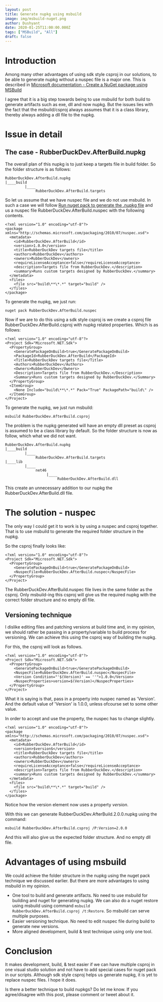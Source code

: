 ```yaml
---
layout: post
title: Generate nupkg using msbuild
image: img/msbuild-nuget.png
author: Dushyant
date: 2020-01-25T11:00:00.000Z
tags: ["MSBuild", "All"]
draft: false
---
```

# Introduction
Among many other advantages of using sdk style csproj in our solutions, to be able to generate nupkg without a nuspec file is a major one. This is described in [Microsoft documentation - Create a NuGet package using MSBuild](https://docs.microsoft.com/en-us/nuget/create-packages/creating-a-package-msbuild)

I agree that it is a big step towards being to use msbuild for both build to generate artifacts such as exe, dll and now nupkg. But the issues lies with the fact that the msbuild/csproj always assumes that it is a class library, thereby always adding a dll file to the nupkg.

# Issue in detail

## The case - RubberDuckDev.AfterBuild.nupkg
The overall plan of this nupkg is to just keep a targets file in build folder.
So the folder structure is as follows:
```
RubberDuckDev.AfterBuild.nupkg
|____build
         |____
              RubberDuckDev.AfterBuild.targets
```

So let us assume that we have nuspec file and we do not use msbuild. In such a case we will follow [Run nuget pack to generate the .nupkg file](https://docs.microsoft.com/en-us/nuget/create-packages/creating-a-package#run-nuget-pack-to-generate-the-nupkg-file) and us a nuspec file RubberDuckDev.AfterBuild.nuspec with the following contents.

```
<?xml version="1.0" encoding="utf-8"?>
<package xmlns="http://schemas.microsoft.com/packaging/2010/07/nuspec.xsd">
  <metadata>
    <id>RubberDuckDev.AfterBuild</id>
    <version>1.0.0</version>
    <title>RubberDuckDev targets file</title>
    <authors>RubberDuckDev</authors>
    <owners>RubberDuckDev</owners>
    <requireLicenseAcceptance>false</requireLicenseAcceptance>
    <description>Targets file from RubberDuckDev.</description>
    <summary>Runs custom targets designed by RubberDuckDev.</summary>
  </metadata>
  <files>
    <file src="build\**\*.*" target="build" />
  </files>
</package>
```
To generate the nupkg, we just run:
```
nuget pack RubberDuckDev.AfterBuild.nuspec
```

Now if we are to do this using a sdk style csproj is we create a csproj file RubberDuckDev.AfterBuild.csproj with nupkg related properties. Which is as follows:
```
<?xml version="1.0" encoding="utf-8"?>
<Project Sdk="Microsoft.NET.Sdk">
  <PropertyGroup>
    <GeneratePackageOnBuild>true</GeneratePackageOnBuild>
    <PackageId>RubberDuckDev.AfterBuild</PackageId>
    <Title>RubberDuckDev targets file</Title>
    <Authors>RubberDuckDev</Authors>
    <Owners>RubberDuckDev</Owners>
    <Description>Targets file from RubberDuckDev.</Description>
    <Summary>Runs custom targets designed by RubberDuckDev.</Summary>
  </PropertyGroup>
  <ItemGroup>
    <None Include="build\**\*.*" Pack="True" PackagePath="build\" />
  </ItemGroup>
</Project>
```

To generate the nupkg, we just run msbuild:
```
msbuild RubberDuckDev.AfterBuild.csproj
```

The problem is the nupkg generated will have an empty dll preset as csproj is assumed to be a class library by default. So the folder structure is now as follow, which what we did not want.

```
RubberDuckDev.AfterBuild.nupkg
|____build
         |____
              RubberDuckDev.AfterBuild.targets
|____lib
         |____
              net46
                   |____
                        RubberDuckDev.AfterBuild.dll
```

This create an unnecessary addition to our nupkg the RubberDuckDev.AfterBuild.dll file.

# The solution - nuspec
The only way I could get it to work is by using a nuspec and csproj together. That is to use msbuild to generate the required folder structure in the nupkg.

So the csproj finally looks like:
```
<?xml version="1.0" encoding="utf-8"?>
<Project Sdk="Microsoft.NET.Sdk">
  <PropertyGroup>
    <GeneratePackageOnBuild>true</GeneratePackageOnBuild>
    <NuspecFile>RubberDuckDev.AfterBuild.nuspec</NuspecFile>
  </PropertyGroup>
</Project>
```
The RubberDuckDev.AfterBuild.nuspec file lives in the same folder as the csproj. Only msbuild-ing this csproj will give us the required nupkg with the correct folder structure and no empty dll file.

## Versioning technique
I dislike editing files and patching versions at build time and, in my opinion, we should rather be passing in a property/variable to build process for versioning. We can achieve this using the csproj way of building the nupkg.

For this, the csproj will look as follows.
```
<?xml version="1.0" encoding="utf-8"?>
<Project Sdk="Microsoft.NET.Sdk">
  <PropertyGroup>
    <GeneratePackageOnBuild>true</GeneratePackageOnBuild>
    <NuspecFile>RubberDuckDev.AfterBuild.nuspec</NuspecFile>
    <Version Condition="'$(Version)' == ''">1.0.0</Version>
    <NuspecProperties>version=$(Version)</NuspecProperties>
  </PropertyGroup>
</Project>
```
What it is saying is that, pass in a property into nuspec named as 'Version'. And the default value of 'Version' is 1.0.0, unless ofcourse set to some other value.

In order to accept and use the property, the nuspec has to change slightly.
```
<?xml version="1.0" encoding="utf-8"?>
<package xmlns="http://schemas.microsoft.com/packaging/2010/07/nuspec.xsd">
  <metadata>
    <id>RubberDuckDev.AfterBuild</id>
    <version>$version$</version>
    <title>RubberDuckDev targets file</title>
    <authors>RubberDuckDev</authors>
    <owners>RubberDuckDev</owners>
    <requireLicenseAcceptance>false</requireLicenseAcceptance>
    <description>Targets file from RubberDuckDev.</description>
    <summary>Runs custom targets designed by RubberDuckDev.</summary>
  </metadata>
  <files>
    <file src="build\**\*.*" target="build" />
  </files>
</package>
```
Notice how the version element now uses a property $version$.

With this we can generate RubberDuckDev.AfterBuild.2.0.0.nupkg using the command:
```
msbuild RubberDuckDev.AfterBuild.csproj /P:Version=2.0.0
```
And this will also give us the expected folder structure. And no empty dll file.

# Advantages of using msbuild
We could achieve the folder structure in the nupkg using the nuget pack technique we discussed earlier. But there are more advantages to using msbuild in my opinion.

- One tool to build and generate artifacts. No need to use msbuild for building and nuget for generating nupkg. We can also do a nuget restore using msbuild using command `msbuild RubberDuckDev.AfterBuild.csproj /t:Restore`. So msbuild can serve multiple purposes.
- Easier versioning technique. No need to edit nuspec file during build to generate new versions.
- More aligned development, build & test technique using only one tool.

# Conclusion
It makes development, build, & test easier if we can have multiple csproj in one visual studio solution and not have to add special cases for nuget pack in our scripts. Although sdk style csproj helps us generate nupkg, it is yet to replace nuspec files. I hope it does.

Is there a better technique to build nupkgs? Do let me know.
If you agree/disagree with this post, please comment or tweet about it.